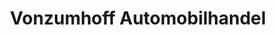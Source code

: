 ---
title: "Vonzumhoff Automobilhandel"
url: /wuppertal/vonzumhoff-automobilhandel/
shop: Autohaus
---